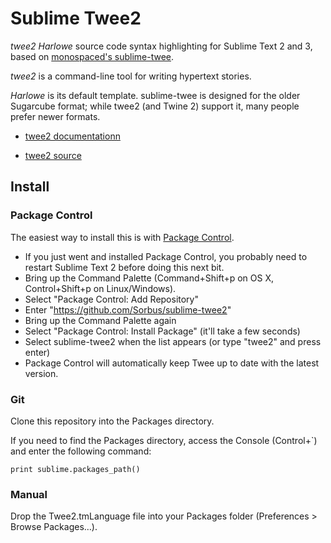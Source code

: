 Sublime Twee2
============

*twee2* *Harlowe* source code syntax highlighting for Sublime Text 2 and 3, based on [monospaced's sublime-twee](https://github.com/monospaced/sublime-twee).

*twee2* is a command-line tool for writing hypertext stories.

*Harlowe* is its default template. sublime-twee is designed for the older Sugarcube format; while twee2 (and Twine 2) support it, many people prefer newer formats.

* [twee2 documentationn](https://avapoet.github.io/twee2/documentation.html)

* [twee2 source](https://github.com/avapoet/twee2)

## Install

### Package Control

The easiest way to install this is with [Package Control](http://wbond.net/sublime_packages/package_control).

* If you just went and installed Package Control, you probably need to restart Sublime Text 2 before doing this next bit.
* Bring up the Command Palette (Command+Shift+p on OS X, Control+Shift+p on Linux/Windows).
* Select "Package Control: Add Repository"
* Enter "https://github.com/Sorbus/sublime-twee2"
* Bring up the Command Palette again
* Select "Package Control: Install Package" (it'll take a few seconds)
* Select sublime-twee2 when the list appears (or type "twee2" and press enter)
* Package Control will automatically keep Twee up to date with the latest version.

### Git

Clone this repository into the Packages directory.

If you need to find the Packages directory, access the Console (Control+`) and enter the following command:

    print sublime.packages_path()

### Manual

Drop the Twee2.tmLanguage file into your Packages folder (Preferences > Browse Packages…).
